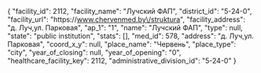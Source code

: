 {
    "facility_id": 2112,
    "facility_name": "Лучский ФАП",
    "district_id": "5-24-0",
    "facility_url": "https:\/\/www.chervenmed.by\/struktura",
    "facility_address": "д. Луч,ул. Парковая",
    "ap_1": "1",
    "name": "Лучский ФАП",
    "type": null,
    "state": "public institution",
    "stats": [],
    "med_id": 578,
    "address": "д. Луч,ул. Парковая",
    "coord_x_y": null,
    "place_name": "Червень",
    "place_type": "city",
    "year_of_closing": null,
    "year_of_opening": "0",
    "healthcare_facility_key": 2112,
    "administrative_division_id": "5-24-0"
}